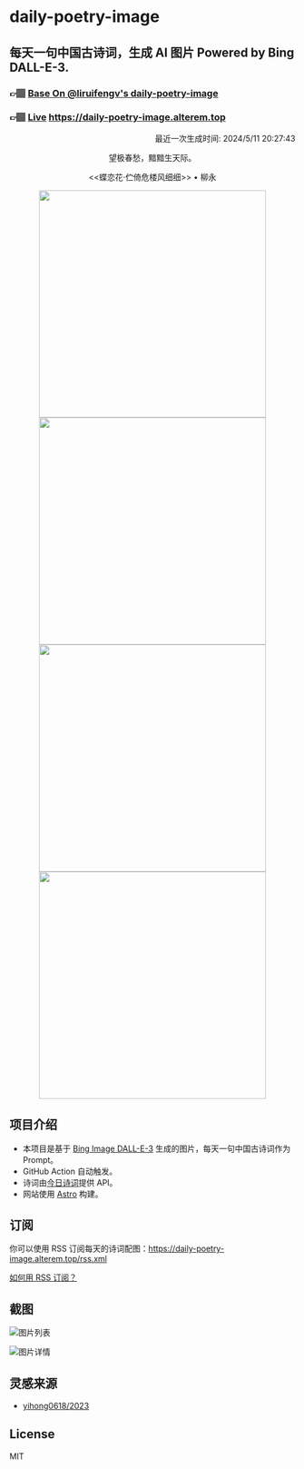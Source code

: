 
# daily-poetry-image

## 每天一句中国古诗词，生成 AI 图片 Powered by Bing DALL-E-3.

### 👉🏽 [Base On @liruifengv's daily-poetry-image](https://github.com/liruifengv/daily-poetry-image)

### 👉🏽 [Live](https://daily-poetry-image.alterem.top/) https://daily-poetry-image.alterem.top

<p align="right">
  最近一次生成时间: 2024/5/11 20:27:43
</p>
<p align="center">
望极春愁，黯黯生天际。
</p>
<p align="center">
<<蝶恋花·伫倚危楼风细细>> • 柳永
</p>
<p align="center">
<img src="https://tse2.mm.bing.net/th/id/OIG4.4j2MNumoHlxuwYhVt7AG" height="400" width="400" />
<img src="https://tse3.mm.bing.net/th/id/OIG4.0Uv1ct53tVYUB5xWS99A" height="400" width="400" />
<img src="https://tse4.mm.bing.net/th/id/OIG4.UohLjs2WKo.T1NpevlaC" height="400" width="400" />
<img src="https://tse4.mm.bing.net/th/id/OIG4.OQFKElTl28e8kqJxTKGa" height="400" width="400" />
</p>

## 项目介绍

-   本项目是基于 [Bing Image DALL-E-3](https://www.bing.com/images/create) 生成的图片，每天一句中国古诗词作为 Prompt。
-   GitHub Action 自动触发。
-   诗词由[今日诗词](https://www.jinrishici.com/)提供 API。
-   网站使用 [Astro](https://astro.build) 构建。

## 订阅

你可以使用 RSS 订阅每天的诗词配图：https://daily-poetry-image.alterem.top/rss.xml

[如何用 RSS 订阅？](https://zhuanlan.zhihu.com/p/55026716)

## 截图

![图片列表](./screenshots/Snipaste_2023-12-28_21-00-26.png)

![图片详情](./screenshots/Snipaste_2023-12-28_21-00-53.png)

## 灵感来源

-   [yihong0618/2023](https://github.com/yihong0618/2023)

## License

MIT
